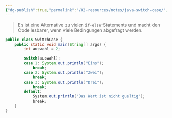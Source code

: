 ```yaml
---
{"dg-publish":true,"permalink":"/02-resources/notes/java-switch-case/","tags":["code/java"],"noteIcon":"","updated":"2024-10-26T19:48:38.000+02:00"}
---
```


>Es ist eine Alternative zu vielen `if-else`-Statements und macht den Code lesbarer, wenn viele Bedingungen abgefragt werden.

```java
public class SwitchCase {
    public static void main(String[] args) {
        int auswahl = 2;

		switch(auswahl):
		case 1: System.out.println("Eins");
			break;
		case 2: System.out.println("Zwei");
			break;
		case 3: System.out.println("Drei");
			break;
		default:  
            System.out.println("Das Wert ist nicht gueltig");  
            break;
    }
}
```